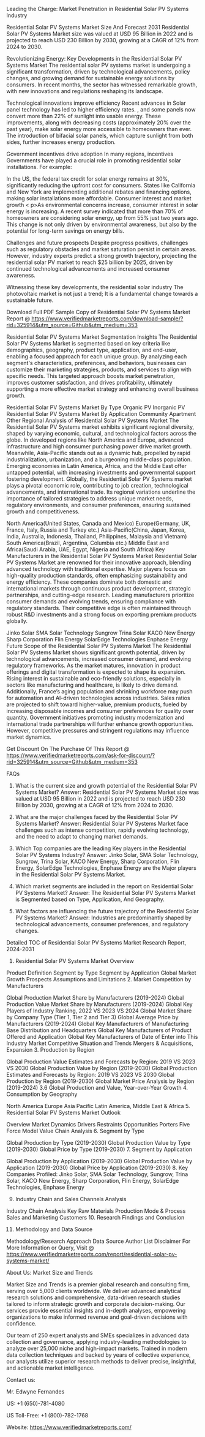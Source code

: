 Leading the Charge: Market Penetration in Residential Solar PV Systems Industry


Residential Solar PV Systems Market Size And Forecast 2031
Residential Solar PV Systems Market size was valued at USD 95 Billion in 2022 and is projected to reach USD 230 Billion by 2030, growing at a CAGR of 12% from 2024 to 2030.

Revolutionizing Energy: Key Developments in the Residential Solar PV Systems Market
The residential solar PV systems market is undergoing a significant transformation, driven by technological advancements, policy changes, and growing demand for sustainable energy solutions by consumers. In recent months, the sector has witnessed remarkable growth, with new innovations and regulations reshaping its landscape.

Technological innovations improve efficiency
Recent advances in Solar panel technology has led to higher efficiency rates. , and some panels now convert more than 22% of sunlight into usable energy. These improvements, along with decreasing costs (approximately 20% over the past year), make solar energy more accessible to homeowners than ever. The introduction of bifacial solar panels, which capture sunlight from both sides, further increases energy production.

Government incentives drive adoption
In many regions, incentives Governments have played a crucial role in promoting residential solar installations. For example:

In the US, the federal tax credit for solar energy remains at 30%, significantly reducing the upfront cost for consumers.
States like California and New York are implementing additional rebates and financing options, making solar installations more affordable.
Consumer interest and market growth
< p>As environmental concerns increase, consumer interest in solar energy is increasing. A recent survey indicated that more than 70% of homeowners are considering solar energy, up from 55% just two years ago. This change is not only driven by environmental awareness, but also by the potential for long-term savings on energy bills.

Challenges and future prospects
Despite progress positives, challenges such as regulatory obstacles and market saturation persist in certain areas. However, industry experts predict a strong growth trajectory, projecting the residential solar PV market to reach $25 billion by 2025, driven by continued technological advancements and increased consumer awareness.

Witnessing these key developments, the residential solar industry The photovoltaic market is not just a trend; It is a fundamental change towards a sustainable future.

Download Full PDF Sample Copy of Residential Solar PV Systems Market Report @ https://www.verifiedmarketreports.com/download-sample/?rid=325914&utm_source=Github&utm_medium=353

Residential Solar PV Systems Market Segmentation Insights
The Residential Solar PV Systems Market is segmented based on key criteria like demographics, geography, product type, application, and end-user, enabling a focused approach for each unique group. By analyzing each segment's characteristics, preferences, and behaviors, businesses can customize their marketing strategies, products, and services to align with specific needs. This targeted approach boosts market penetration, improves customer satisfaction, and drives profitability, ultimately supporting a more effective market strategy and enhancing overall business growth.

Residential Solar PV Systems Market By Type
Organic PV
Inorganic PV
Residential Solar PV Systems Market By Application
Community
Apartment
Other
Regional Analysis of Residential Solar PV Systems Market
The Residential Solar PV Systems market exhibits significant regional diversity, shaped by varying economic, cultural, and technological factors across the globe. In developed regions like North America and Europe, advanced infrastructure and high consumer purchasing power drive market growth. Meanwhile, Asia-Pacific stands out as a dynamic hub, propelled by rapid industrialization, urbanization, and a burgeoning middle-class population. Emerging economies in Latin America, Africa, and the Middle East offer untapped potential, with increasing investments and governmental support fostering development. Globally, the Residential Solar PV Systems market plays a pivotal economic role, contributing to job creation, technological advancements, and international trade. Its regional variations underline the importance of tailored strategies to address unique market needs, regulatory environments, and consumer preferences, ensuring sustained growth and competitiveness.

North America(United States, Canada and Mexico)
Europe(Germany, UK, France, Italy, Russia and Turkey etc.)
Asia-Pacific(China, Japan, Korea, India, Australia, Indonesia, Thailand, Philippines, Malaysia and Vietnam)
South America(Brazil, Argentina, Columbia etc.)
Middle East and Africa(Saudi Arabia, UAE, Egypt, Nigeria and South Africa)
Key Manufacturers in the Residential Solar PV Systems Market
Residential Solar PV Systems Market are renowned for their innovative approach, blending advanced technology with traditional expertise. Major players focus on high-quality production standards, often emphasizing sustainability and energy efficiency. These companies dominate both domestic and international markets through continuous product development, strategic partnerships, and cutting-edge research. Leading manufacturers prioritize consumer demands and evolving trends, ensuring compliance with regulatory standards. Their competitive edge is often maintained through robust R&D investments and a strong focus on exporting premium products globally.

Jinko Solar
SMA Solar Technology
Sungrow
Trina Solar
KACO New Energy
Sharp Corporation
Flin Energy
SolarEdge Technologies
Enphase Energy
Future Scope of the Residential Solar PV Systems Market
The Residential Solar PV Systems Market shows significant growth potential, driven by technological advancements, increased consumer demand, and evolving regulatory frameworks. As the market matures, innovation in product offerings and digital transformation is expected to shape its expansion. Rising interest in sustainable and eco-friendly solutions, especially in sectors like manufacturing and healthcare, is likely to drive demand. Additionally, France’s aging population and shrinking workforce may push for automation and AI-driven technologies across industries. Sales ratios are projected to shift toward higher-value, premium products, fueled by increasing disposable incomes and consumer preferences for quality over quantity. Government initiatives promoting industry modernization and international trade partnerships will further enhance growth opportunities. However, competitive pressures and stringent regulations may influence market dynamics.

Get Discount On The Purchase Of This Report @ https://www.verifiedmarketreports.com/ask-for-discount/?rid=325914&utm_source=Github&utm_medium=353

FAQs
1. What is the current size and growth potential of the Residential Solar PV Systems Market?
Answer: Residential Solar PV Systems Market size was valued at USD 95 Billion in 2022 and is projected to reach USD 230 Billion by 2030, growing at a CAGR of 12% from 2024 to 2030.

2. What are the major challenges faced by the Residential Solar PV Systems Market?
Answer: Residential Solar PV Systems Market face challenges such as intense competition, rapidly evolving technology, and the need to adapt to changing market demands.

3. Which Top companies are the leading Key players in the Residential Solar PV Systems Industry?
Answer: Jinko Solar, SMA Solar Technology, Sungrow, Trina Solar, KACO New Energy, Sharp Corporation, Flin Energy, SolarEdge Technologies, Enphase Energy are the Major players in the Residential Solar PV Systems Market.

4. Which market segments are included in the report on Residential Solar PV Systems Market?
Answer: The Residential Solar PV Systems Market is Segmented based on Type, Application, And Geography.

5. What factors are influencing the future trajectory of the Residential Solar PV Systems Market?
Answer: Industries are predominantly shaped by technological advancements, consumer preferences, and regulatory changes.

Detailed TOC of Residential Solar PV Systems Market Research Report, 2024-2031
1. Residential Solar PV Systems Market Overview

Product Definition
Segment by Type
Segment by Application
Global Market Growth Prospects
Assumptions and Limitations
2. Market Competition by Manufacturers

Global Production Market Share by Manufacturers (2019-2024)
Global Production Value Market Share by Manufacturers (2019-2024)
Global Key Players of Industry Ranking, 2022 VS 2023 VS 2024
Global Market Share by Company Type (Tier 1, Tier 2 and Tier 3)
Global Average Price by Manufacturers (2019-2024)
Global Key Manufacturers of Manufacturing Base Distribution and Headquarters
Global Key Manufacturers of Product Offered and Application
Global Key Manufacturers of Date of Enter into This Industry
Market Competitive Situation and Trends
Mergers & Acquisitions, Expansion
3. Production by Region

Global Production Value Estimates and Forecasts by Region: 2019 VS 2023 VS 2030
Global Production Value by Region (2019-2030)
Global Production Estimates and Forecasts by Region: 2019 VS 2023 VS 2030
Global Production by Region (2019-2030)
Global Market Price Analysis by Region (2019-2024) 3.6 Global Production and Value, Year-over-Year Growth
4. Consumption by Geography

North America
Europe
Asia Pacific
Latin America, Middle East & Africa
5. Residential Solar PV Systems Market Outlook

Overview
Market Dynamics
Drivers
Restraints
Opportunities
Porters Five Force Model
Value Chain Analysis 
6. Segment by Type

Global Production by Type (2019-2030)
Global Production Value by Type (2019-2030)
Global Price by Type (2019-2030)
7. Segment by Application

Global Production by Application (2019-2030)
Global Production Value by Application (2019-2030)
Global Price by Application (2019-2030)
8. Key Companies Profiled: Jinko Solar, SMA Solar Technology, Sungrow, Trina Solar, KACO New Energy, Sharp Corporation, Flin Energy, SolarEdge Technologies, Enphase Energy

9. Industry Chain and Sales Channels Analysis

Industry Chain Analysis
Key Raw Materials
Production Mode & Process
Sales and Marketing
Customers
10. Research Findings and Conclusion

11. Methodology and Data Source

Methodology/Research Approach
Data Source
Author List
Disclaimer
For More Information or Query, Visit @ https://www.verifiedmarketreports.com/report/residential-solar-pv-systems-market/

About Us: Market Size and Trends

Market Size and Trends is a premier global research and consulting firm, serving over 5,000 clients worldwide. We deliver advanced analytical research solutions and comprehensive, data-driven research studies tailored to inform strategic growth and corporate decision-making. Our services provide essential insights and in-depth analyses, empowering organizations to make informed revenue and goal-driven decisions with confidence.

Our team of 250 expert analysts and SMEs specializes in advanced data collection and governance, applying industry-leading methodologies to analyze over 25,000 niche and high-impact markets. Trained in modern data collection techniques and backed by years of collective experience, our analysts utilize superior research methods to deliver precise, insightful, and actionable market intelligence.

Contact us:

Mr. Edwyne Fernandes

US: +1 (650)-781-4080

US Toll-Free: +1 (800)-782-1768

Website: https://www.verifiedmarketreports.com/
